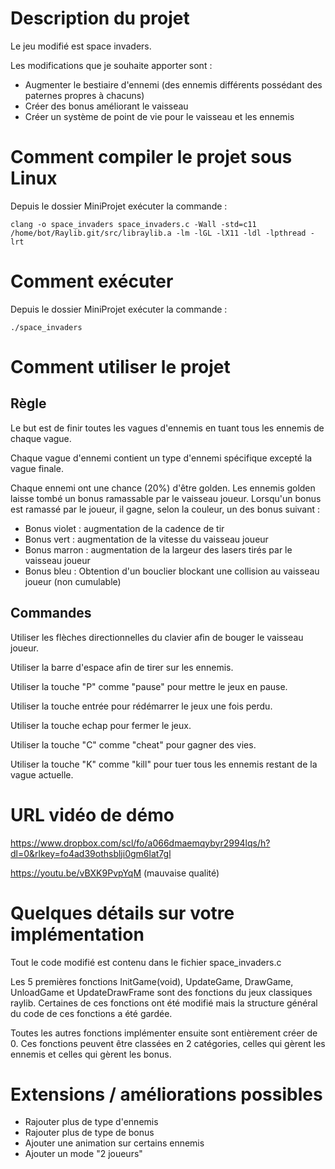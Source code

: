 # Description du projet

Le jeu modifié est space invaders.

Les modifications que je souhaite apporter sont :
- Augmenter le bestiaire d'ennemi (des ennemis différents possédant des paternes propres à chacuns)
- Créer des bonus améliorant le vaisseau
- Créer un système de point de vie pour le vaisseau et les ennemis

# Comment compiler le projet sous Linux

Depuis le dossier MiniProjet exécuter la commande :

```
clang -o space_invaders space_invaders.c -Wall -std=c11 /home/bot/Raylib.git/src/libraylib.a -lm -lGL -lX11 -ldl -lpthread -lrt
```

# Comment exécuter

Depuis le dossier MiniProjet exécuter la commande :

```
./space_invaders
```

# Comment utiliser le projet

## Règle

Le but est de finir toutes les vagues d'ennemis en tuant tous les ennemis de chaque vague.

Chaque vague d'ennemi contient un type d'ennemi spécifique excepté la vague finale.

Chaque ennemi ont une chance (20%) d'être golden.
Les ennemis golden laisse tombé un bonus ramassable par le vaisseau joueur.
Lorsqu'un bonus est ramassé par le joueur, il gagne, selon la couleur, un des bonus suivant :
- Bonus violet : augmentation de la cadence de tir
- Bonus vert : augmentation de la vitesse du vaisseau joueur
- Bonus marron : augmentation de la largeur des lasers tirés par le vaisseau joueur
- Bonus bleu : Obtention d'un bouclier blockant une collision au vaisseau joueur (non cumulable)

## Commandes

Utiliser les flèches directionnelles du clavier afin de bouger le vaisseau joueur.

Utiliser la barre d'espace afin de tirer sur les ennemis.

Utiliser la touche "P" comme "pause" pour mettre le jeux en pause.

Utiliser la touche entrée pour rédémarrer le jeux une fois perdu.

Utiliser la touche echap pour fermer le jeux.

Utiliser la touche "C" comme "cheat" pour gagner des vies.

Utiliser la touche "K" comme "kill" pour tuer tous les ennemis restant de la vague actuelle.

# URL vidéo de démo

https://www.dropbox.com/scl/fo/a066dmaemqybyr2994lqs/h?dl=0&rlkey=fo4ad39othsblji0gm6lat7gl

https://youtu.be/vBXK9PvpYqM (mauvaise qualité)

# Quelques détails sur votre implémentation

Tout le code modifié est contenu dans le fichier space_invaders.c

Les 5 premières fonctions InitGame(void), UpdateGame, DrawGame, UnloadGame et UpdateDrawFrame sont des fonctions du jeux classiques raylib. Certaines de ces fonctions ont été modifié mais la structure général du code de ces fonctions a été gardée.

Toutes les autres fonctions implémenter ensuite sont entièrement créer de 0. Ces fonctions peuvent être classées en 2 catégories, celles qui gèrent les ennemis et celles qui gèrent les bonus.

# Extensions / améliorations possibles

- Rajouter plus de type d'ennemis
- Rajouter plus de type de bonus
- Ajouter une animation sur certains ennemis
- Ajouter un mode "2 joueurs"